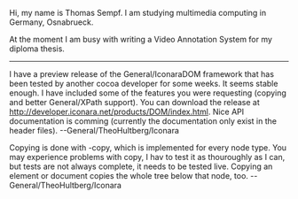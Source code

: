 

Hi, my name is Thomas Sempf.  I am studying multimedia computing in Germany, Osnabrueck.

At the moment I am busy with writing a Video Annotation System for my diploma thesis.

----

I have a preview release of the General/IconaraDOM framework that has been tested by another cocoa developer for some weeks. It seems stable enough. I have included some of the features you were requesting (copying and better General/XPath support). You can download the release at http://developer.iconara.net/products/DOM/index.html. Nice API documentation is comming (currently the documentation only exist in the header files).
--General/TheoHultberg/Iconara

Copying is done with -copy, which is implemented for every node type. You may experience problems with copy, I hav to test it as thouroughly as I can, but tests are not always complete, it needs to be tested live. Copying an element or document copies the whole tree below that node, too.
--General/TheoHultberg/Iconara